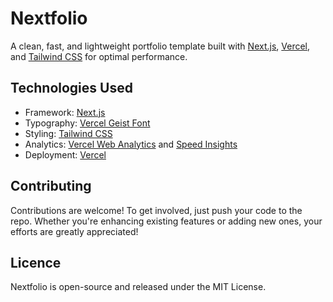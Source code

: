 # Nextfolio

A clean, fast, and lightweight portfolio template built with
[Next.js](https://nextjs.org/), [Vercel](https://vercel.com/), and
[Tailwind CSS](https://tailwindcss.com/) for optimal performance.

## Technologies Used

- Framework: [Next.js](https://nextjs.org/)
- Typography: [Vercel Geist Font](https://vercel.com/font)
- Styling: [Tailwind CSS](https://tailwindcss.com/)
- Analytics: [Vercel Web Analytics](https://vercel.com/docs/speed-insights) and
  [Speed Insights](https://vercel.com/docs/speed-insights)
- Deployment: [Vercel](https://vercel.com/)

## Contributing

Contributions are welcome! To get involved, just push your code to the repo.
Whether you're enhancing existing features or adding new ones, your efforts are
greatly appreciated!

## Licence

Nextfolio is open-source and released under the MIT License.
